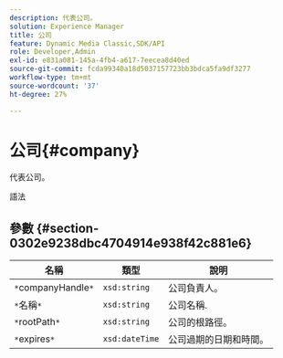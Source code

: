 ```yaml
---
description: 代表公司。
solution: Experience Manager
title: 公司
feature: Dynamic Media Classic,SDK/API
role: Developer,Admin
exl-id: e831a081-145a-4fb4-a617-7eecea8d40ed
source-git-commit: fcda99340a18d5037157723bb3bdca5fa9df3277
workflow-type: tm+mt
source-wordcount: '37'
ht-degree: 27%

---
```


# 公司{#company}

代表公司。

語法

## 參數 {#section-0302e9238dbc4704914e938f42c881e6}

| 名稱 | 類型 | 說明 |
|---|---|---|
| `*`companyHandle`*` | `xsd:string` | 公司負責人。 |
| `*`名稱`*` | `xsd:string` | 公司名稱. |
| `*`rootPath`*` | `xsd:string` | 公司的根路徑。 |
| `*`expires`*` | `xsd:dateTime` | 公司過期的日期和時間。 |
